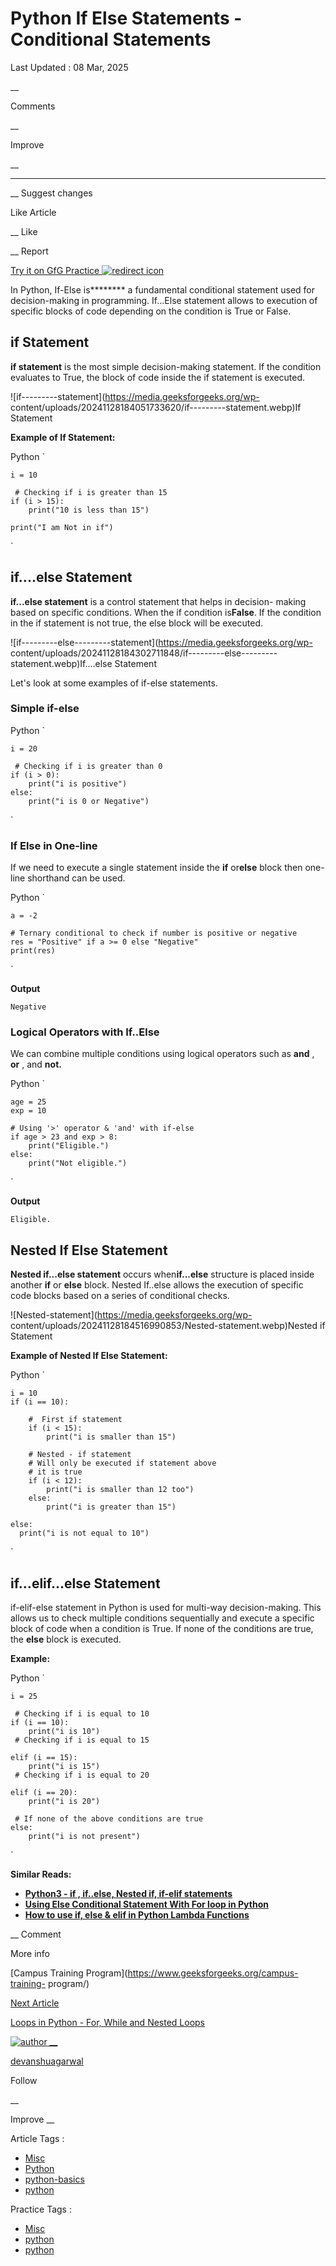# Python If Else Statements - Conditional Statements

Last Updated :  08 Mar, 2025

__

Comments

__

Improve

__

  *   *   * 

__ Suggest changes

Like Article

__ Like

__ Report

[ Try it on GfG Practice  ![redirect
icon](https://media.geeksforgeeks.org/auth-dashboard-uploads/Group-arrow.svg)
](https://www.geeksforgeeks.org/problems/check-the-status/1)

In Python, If-Else is******** a fundamental conditional statement used for
decision-making in programming. If...Else statement allows to execution of
specific blocks of code depending on the condition is True or False.

## if Statement

****if statement**** is the most simple decision-making statement. If the
condition evaluates to True, the block of code inside the if statement is
executed.

![if---------statement](https://media.geeksforgeeks.org/wp-
content/uploads/20241128184051733620/if---------statement.webp)If Statement

****Example of If Statement:****

Python `

    
    
    i = 10
    
     # Checking if i is greater than 15
    if (i > 15):
        print("10 is less than 15")
        
    print("I am Not in if")
    

`

## if....else Statement

****if...else statement**** is a control statement that helps in decision-
making based on specific conditions. When the if condition is****False****. If
the condition in the if statement is not true, the else block will be
executed.

![if---------else---------statement](https://media.geeksforgeeks.org/wp-
content/uploads/20241128184302711848/if---------else---------
statement.webp)If....else Statement

Let's look at some examples of if-else statements.

### Simple if-else

Python `

    
    
    i = 20
    
     # Checking if i is greater than 0
    if (i > 0):
        print("i is positive")
    else:
        print("i is 0 or Negative")
        
    

`

### If Else in One-line

If we need to execute a single statement inside the ****if**** or****else****
block then one-line shorthand can be used.

Python `

    
    
    a = -2
    
    # Ternary conditional to check if number is positive or negative
    res = "Positive" if a >= 0 else "Negative"
    print(res)
    

`

  
**Output**

    
    
    Negative
    

### Logical Operators with If..Else

We can combine multiple conditions using logical operators such as ****and****
, ****or**** , and ****not.****

Python `

    
    
    age = 25
    exp = 10
    
    # Using '>' operator & 'and' with if-else
    if age > 23 and exp > 8:
        print("Eligible.")
    else:
        print("Not eligible.")
    

`

  
**Output**

    
    
    Eligible.
    

## Nested If Else Statement

****Nested if...else statement**** occurs when****if...else**** structure is
placed inside another ****if**** or ****else**** block. Nested If..else allows
the execution of specific code blocks based on a series of conditional checks.

![Nested-statement](https://media.geeksforgeeks.org/wp-
content/uploads/20241128184516990853/Nested-statement.webp)Nested if Statement

****Example of Nested If Else Statement:****

Python `

    
    
    i = 10
    if (i == 10):
      
        #  First if statement
        if (i < 15):
            print("i is smaller than 15")
            
        # Nested - if statement
        # Will only be executed if statement above
        # it is true
        if (i < 12):
            print("i is smaller than 12 too")
        else:
            print("i is greater than 15")
            
    else:
      print("i is not equal to 10")
            
    

`

## if…elif…else Statement

if-elif-else statement in Python is used for multi-way decision-making. This
allows us to check multiple conditions sequentially and execute a specific
block of code when a condition is True. If none of the conditions are true,
the ****else**** block is executed.

****Example:****

Python `

    
    
    i = 25
    
     # Checking if i is equal to 10
    if (i == 10):
        print("i is 10")
     # Checking if i is equal to 15
    
    elif (i == 15):
        print("i is 15")
     # Checking if i is equal to 20
    
    elif (i == 20):
        print("i is 20")
        
     # If none of the above conditions are true
    else:
        print("i is not present")
    

`

  
****Similar Reads:****

  * [****Python3 - if , if..else, Nested if, if-elif statements****](https://www.geeksforgeeks.org/python3-if-if-else-nested-if-if-elif-statements)
  * [****Using Else Conditional Statement With For loop in Python****](https://www.geeksforgeeks.org/using-else-conditional-statement-with-for-loop-in-python)
  * [****How to use if, else & elif in Python Lambda Functions****](https://www.geeksforgeeks.org/how-to-use-if-else-elif-in-python-lambda-functions)

  

__ Comment

More info

[Campus Training Program](https://www.geeksforgeeks.org/campus-training-
program/)

[ Next Article ](https://www.geeksforgeeks.org/loops-in-python/)

[Loops in Python - For, While and Nested
Loops](https://www.geeksforgeeks.org/loops-in-python/)

[![author](https://media.geeksforgeeks.org/auth/profile/swbgswpqcswsz7p5epj2)
__ ](https://www.geeksforgeeks.org/user/devanshuagarwal/)

[devanshuagarwal](https://www.geeksforgeeks.org/user/devanshuagarwal/)

Follow

__

Improve __

Article Tags :

  * [Misc](https://www.geeksforgeeks.org/category/misc/)
  * [Python](https://www.geeksforgeeks.org/category/programming-language/python/)
  * [python-basics](https://www.geeksforgeeks.org/tag/python-basics/)
  * [python](https://www.geeksforgeeks.org/tag/python/)

Practice Tags :

  * [Misc](https://www.geeksforgeeks.org/explore?category=Misc)
  * [python](https://www.geeksforgeeks.org/explore?category=python)
  * [python](https://www.geeksforgeeks.org/explore?category=python)